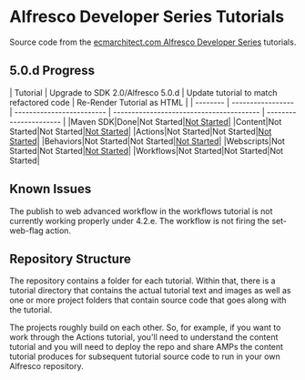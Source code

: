 Alfresco Developer Series Tutorials
===================================

Source code from the [ecmarchitect.com Alfresco Developer Series](http://ecmarchitect.com/alfresco-developer-series) tutorials.

5.0.d Progress
--------------

| Tutorial | Upgrade to SDK 2.0/Alfresco 5.0.d | Update tutorial to match refactored code | Re-Render Tutorial as HTML |
| -------- | ----------------- | ------------------------- | ---------------------------------------- | ---------------------- |
|Maven SDK|Done|Not Started|[Not Started](http://ecmarchitect.com/alfresco-developer-series-tutorials/maven-sdk/tutorial/tutorial.html)|
|Content|Not Started|Not Started|[Not Started](http://ecmarchitect.com/alfresco-developer-series-tutorials/content/tutorial/tutorial.html)|
|Actions|Not Started|Not Started|[Not Started](http://ecmarchitect.com/alfresco-developer-series-tutorials/actions/tutorial/tutorial.html)|
|Behaviors|Not Started|Not Started|[Not Started](http://ecmarchitect.com/alfresco-developer-series-tutorials/behaviors/tutorial/tutorial.html)|
|Webscripts|Not Started|Not Started|[Not Started](http://ecmarchitect.com/alfresco-developer-series-tutorials/webscripts/tutorial/tutorial.html)|
|Workflows|Not Started|Not Started|Not Started|

Known Issues
------------

The publish to web advanced workflow in the workflows tutorial is not currently working properly under 4.2.e. The workflow is not firing the set-web-flag action.

Repository Structure
--------------------

The repository contains a folder for each tutorial. Within that, there is a tutorial directory that contains the actual tutorial text and images as well as one or more project folders that contain source code that goes along with the tutorial.

The projects roughly build on each other. So, for example, if you want to work through the Actions tutorial, you'll need to understand the content tutorial and you will need to deploy the repo and share AMPs the content tutorial produces for subsequent tutorial source code to run in your own Alfresco repository.
